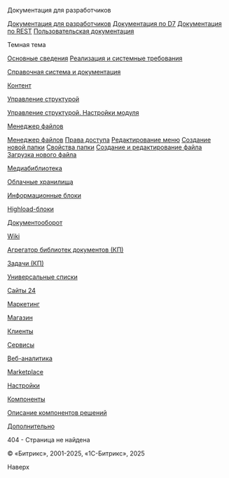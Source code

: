 Документация для разработчиков

[Документация для разработчиков](https://dev.1c-bitrix.ru/api_help/)
[Документация по D7](https://dev.1c-bitrix.ru/api_d7/)
[Документация по REST](https://dev.1c-bitrix.ru/rest_help/)
[Пользовательская документация](https://dev.1c-bitrix.ru/user_help/)

Темная тема

[Основные сведения](/user_help/index.php)
[Реализация и системные требования](/user_help/reqintro.php)

[Справочная система и документация](/user_help/help/index.php)

[Контент](/user_help/content/index.php)

[Управление структурой](/user_help/content/fileman/index.php)

[Управление структурой. Настройки модуля](/user_help/content/fileman/settings.php)

[Менеджер файлов](/user_help/content/fileman/fileman/index.php)

[Менеджер файлов](/user_help/content/fileman/fileman/fileman_admin.php)
[Права доступа](/user_help/content/fileman/fileman/fileman_access.php)
[Редактирование меню](/user_help/content/fileman/fileman/fileman_menu_edit.php)
[Создание новой папки](/user_help/content/fileman/fileman/fileman_newfolder.php)
[Свойства папки](/user_help/content/fileman/fileman/fileman_folder.php)
[Создание и редактирование файла](/user_help/content/fileman/fileman/fileman_file_edit.php)
[Загрузка нового файла](/user_help/content/fileman/fileman/fileman_file_upload.php)

[Медиабиблиотека](/user_help/content/fileman/medialib/index.php)

[Облачные хранилища](/user_help/content/clouds/index.php)

[Информационные блоки](/user_help/content/iblock/index.php)

[Highload-блоки](/user_help/content/highloadblock/index.php)

[Документооборот](/user_help/content/workflow/index.php)

[Wiki](/user_help/content/wiki/index.php)

[Агрегатор библиотек документов (КП)](/user_help/content/webdav/index.php)

[Задачи (КП)](/user_help/content/tasks/index.php)

[Универсальные списки](/user_help/content/lists/index.php)

[Сайты 24](/user_help/sites24/index.php)

[Маркетинг](/user_help/marketing/index.php)

[Магазин](/user_help/store/index.php)

[Клиенты](/user_help/clients/index.php)

[Сервисы](/user_help/service/index.php)

[Веб-аналитика](/user_help/statistic/index.php)

[Marketplace](/user_help/marketplace/index.php)

[Настройки](/user_help/settings/index.php)

[Компоненты](/user_help/components/index.php)

[Описание компонентов решений](/user_help/description_decisions/index.php)

[Дополнительно](/user_help/additional/index.php)

404 - Страница не найдена

© «Битрикс», 2001-2025, «1С-Битрикс», 2025

Наверх